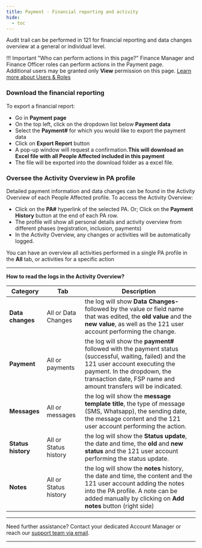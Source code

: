 ```yaml
---
title: Payment - Financial reporting and activity
hide:
  - toc
---
```


Audit trail can be performed in 121 for financial reporting and data changes overview at a general or individual level.

!!! Important "Who can perform actions in this page?"
    Finance Manager and Finance Officer roles can perform actions in the Payment page.  
    Additional users may be granted only **View** permission on this page. [Learn more about Users & Roles](../users/users-roles-page.md)

### Download the financial reporting

To export a financial report:

- Go in **Payment page**
- On the top left, click on the dropdown list below **Payment data**
- Select the **Payment#** for which you would like to export the payment data
- Click on **Export Report** button
- A pop-up window will request a confirmation.**This will download an Excel file with all People Affected included in this payment**
- The file will be exported into the download folder as a excel file.


### Oversee the Activity Overview in PA profile

Detailed payment information and data changes can be found in the Activity Overview of each People Affected profile. To access the Activity Overview:

- Click on the **PA#** hyperlink of the selected PA. Or; Click on the **Payment History** button at the end of each PA row.
- The profile will show all personal details and activity overview from different phases (registration, inclusion, payments)
- In the Activity Overview, any changes or activities will be automatically logged.

You can have an overview all activities performed in a single PA profile in the **All** tab, or activities for a specific action

-----

**How to read the logs in the Activity Overview?**

| Category | Tab | Description |
| ---- | ---- | ---- |
| **Data changes** | All or Data Changes | the log will show **Data Changes-** followed by the value or field name that was edited, the **old value** and the **new value**, as well as the 121 user account performing the change.|
| **Payment** | All or payments | the log will show the **payment#** followed with the payment status (successful, waiting, failed) and the 121 user account executing the payment. In the dropdown, the transaction date, FSP name and amount transfers will be indicated.|
| **Messages** | All or messages | the log will show the **message template title**, the type of message (SMS, Whatsapp), the sending date, the message content and the 121 user account performing the action.|
| **Status history** | All or Status history | the log will show the **Status update**, the date and time, the **old** and **new status** and the 121 user account performing the status update.|
|**Notes** | All or Status history | the log will show the **notes** history, the date and time, the content and the 121 user account adding the notes into the PA profile. A note can be added manually by clicking on **Add notes** button (right side)|

___
Need further assistance? Contact your dedicated Account Manager or reach our [support team via email](mailto:support@121.global).
___